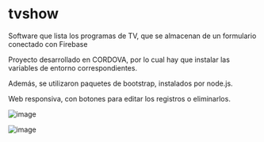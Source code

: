 # tvshow
Software que lista los programas de TV, que se almacenan de un formulario conectado con Firebase

Proyecto desarrollado en CORDOVA, por lo cual hay que instalar las variables de entorno correspondientes.

Además, se utilizaron paquetes de bootstrap, instalados por node.js.

Web responsiva, con botones para editar los registros o eliminarlos.

![image](https://user-images.githubusercontent.com/73005797/112849634-a34e5c00-907f-11eb-866c-2229651f19cf.png)

![image](https://user-images.githubusercontent.com/73005797/112849750-bcefa380-907f-11eb-89cc-9af6d0484d13.png)
